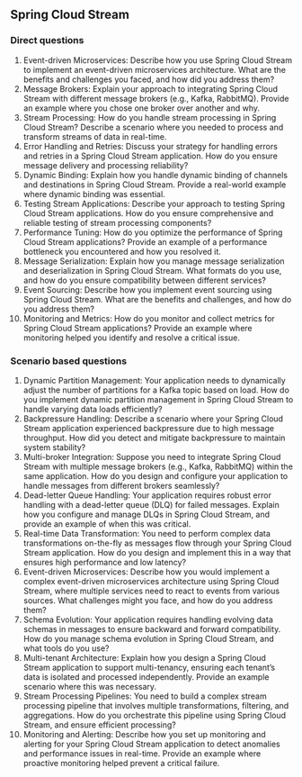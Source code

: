 
## Spring Cloud Stream

### Direct questions
1. Event-driven Microservices: Describe how you use Spring Cloud Stream to implement an event-driven microservices architecture. What are the benefits and challenges you faced, and how did you address them?
1. Message Brokers: Explain your approach to integrating Spring Cloud Stream with different message brokers (e.g., Kafka, RabbitMQ). Provide an example where you chose one broker over another and why.
1. Stream Processing: How do you handle stream processing in Spring Cloud Stream? Describe a scenario where you needed to process and transform streams of data in real-time.
1. Error Handling and Retries: Discuss your strategy for handling errors and retries in a Spring Cloud Stream application. How do you ensure message delivery and processing reliability?
1. Dynamic Binding: Explain how you handle dynamic binding of channels and destinations in Spring Cloud Stream. Provide a real-world example where dynamic binding was essential.
1. Testing Stream Applications: Describe your approach to testing Spring Cloud Stream applications. How do you ensure comprehensive and reliable testing of stream processing components?
1. Performance Tuning: How do you optimize the performance of Spring Cloud Stream applications? Provide an example of a performance bottleneck you encountered and how you resolved it.
1. Message Serialization: Explain how you manage message serialization and deserialization in Spring Cloud Stream. What formats do you use, and how do you ensure compatibility between different services?
1. Event Sourcing: Describe how you implement event sourcing using Spring Cloud Stream. What are the benefits and challenges, and how do you address them?
1. Monitoring and Metrics: How do you monitor and collect metrics for Spring Cloud Stream applications? Provide an example where monitoring helped you identify and resolve a critical issue.

### Scenario based questions
1. Dynamic Partition Management: Your application needs to dynamically adjust the number of partitions for a Kafka topic based on load. How do you implement dynamic partition management in Spring Cloud Stream to handle varying data loads efficiently?
1. Backpressure Handling: Describe a scenario where your Spring Cloud Stream application experienced backpressure due to high message throughput. How did you detect and mitigate backpressure to maintain system stability?
1. Multi-broker Integration: Suppose you need to integrate Spring Cloud Stream with multiple message brokers (e.g., Kafka, RabbitMQ) within the same application. How do you design and configure your application to handle messages from different brokers seamlessly?
1. Dead-letter Queue Handling: Your application requires robust error handling with a dead-letter queue (DLQ) for failed messages. Explain how you configure and manage DLQs in Spring Cloud Stream, and provide an example of when this was critical.
1. Real-time Data Transformation: You need to perform complex data transformations on-the-fly as messages flow through your Spring Cloud Stream application. How do you design and implement this in a way that ensures high performance and low latency?
1. Event-driven Microservices: Describe how you would implement a complex event-driven microservices architecture using Spring Cloud Stream, where multiple services need to react to events from various sources. What challenges might you face, and how do you address them?
1. Schema Evolution: Your application requires handling evolving data schemas in messages to ensure backward and forward compatibility. How do you manage schema evolution in Spring Cloud Stream, and what tools do you use?
1. Multi-tenant Architecture: Explain how you design a Spring Cloud Stream application to support multi-tenancy, ensuring each tenant’s data is isolated and processed independently. Provide an example scenario where this was necessary.
1. Stream Processing Pipelines: You need to build a complex stream processing pipeline that involves multiple transformations, filtering, and aggregations. How do you orchestrate this pipeline using Spring Cloud Stream, and ensure efficient processing?
1. Monitoring and Alerting: Describe how you set up monitoring and alerting for your Spring Cloud Stream application to detect anomalies and performance issues in real-time. Provide an example where proactive monitoring helped prevent a critical failure.

